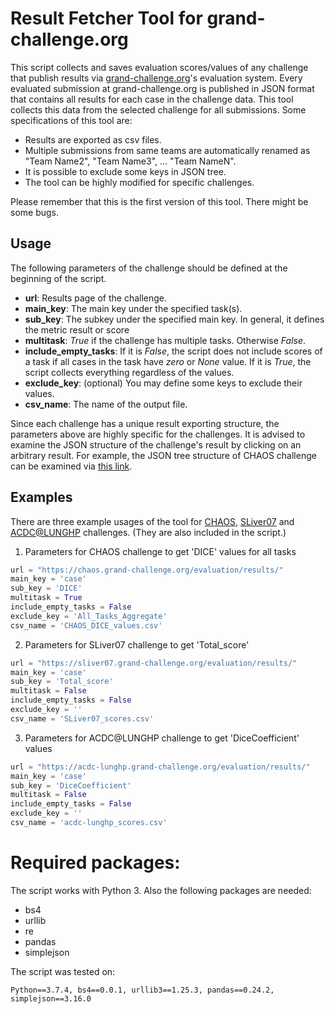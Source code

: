 
# Result Fetcher Tool for grand-challenge.org

This script collects and saves evaluation scores/values of any challenge that publish results via [grand-challenge.org](grand-challenge.org)'s evaluation system. Every evaluated submission at grand-challenge.org is published in JSON format that contains all results for each case in the challenge data. This tool collects this data from the selected challenge for all submissions. Some specifications of this tool are: 

- Results are exported as csv files. 
- Multiple submissions from same teams are automatically renamed as "Team Name2", "Team Name3", ... "Team NameN".
- It is possible to exclude some keys in JSON tree.
- The tool can be highly modified for specific challenges.

Please remember that this is the first version of this tool. There might be some bugs.

## Usage
The following parameters of the challenge should be defined at the beginning of the script. 
 - **url**: Results page of the challenge.
 - **main_key**: The main key under the specified task(s). 
 -   **sub_key**: The subkey under the specified main key. In general, it defines the metric result or score 
  -  **multitask**: *True* if the challenge has multiple tasks. Otherwise *False*.
  -  **include_empty_tasks**: If it is *False*, the script does not include scores of a task if all cases in the task have *zero* or *None* value. If it is *True*, the script collects everything regardless of the values.
  -  **exclude_key**: (optional) You may define some keys to exclude their values.
  -  **csv_name**: The name of the output file.

Since each challenge has a unique result exporting structure, the parameters above are highly specific for the challenges. It is advised to examine the JSON structure of the challenge's result by clicking on an arbitrary result. For example, the JSON tree structure of CHAOS challenge can be examined via [this link](https://chaos.grand-challenge.org/evaluation/results/9c1281b8-a6e2-44bf-b3b3-ed1167fcfb20/).


## Examples
 There are three example usages of the tool for [CHAOS](https://chaos.grand-challenge.org/), [SLiver07](https://sliver07.grand-challenge.org/) and [ACDC@LUNGHP](https://acdc-lunghp.grand-challenge.org/) challenges. (They are also included in the script.)

1. Parameters for CHAOS challenge to get 'DICE' values for all tasks
```python
url = "https://chaos.grand-challenge.org/evaluation/results/" 
main_key = 'case'
sub_key = 'DICE'
multitask = True
include_empty_tasks = False
exclude_key = 'All_Tasks_Aggregate'
csv_name = 'CHAOS_DICE_values.csv'
```
2. Parameters for SLiver07 challenge to get 'Total_score'
```python
url = "https://sliver07.grand-challenge.org/evaluation/results/"
main_key = 'case'
sub_key = 'Total_score'
multitask = False
include_empty_tasks = False
exclude_key = ''
csv_name = 'SLiver07_scores.csv'
```

3. Parameters for ACDC@LUNGHP challenge to get 'DiceCoefficient' values
```python
url = "https://acdc-lunghp.grand-challenge.org/evaluation/results/"
main_key = 'case'
sub_key = 'DiceCoefficient'
multitask = False
include_empty_tasks = False
exclude_key = ''
csv_name = 'acdc-lunghp_scores.csv'
```

# Required packages: 
The script works with Python 3. Also the following packages are needed:
- bs4
- urllib
- re
- pandas
- simplejson

The script was tested on:
```
Python==3.7.4, bs4==0.0.1, urllib3==1.25.3, pandas==0.24.2, simplejson==3.16.0 
```
